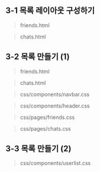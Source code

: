 ## 3-1 목록 레이아웃 구성하기

> friends.html

> chats.html

## 3-2 목록 만들기 (1)

> friends.html

> chats.html

> css/components/navbar.css

> css/components/header.css

> css/pages/friends.css

> css/pages/chats.css

## 3-3 목록 만들기 (2)

> css/components/userlist.css
